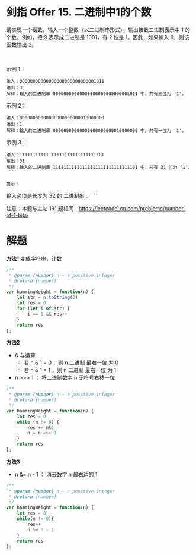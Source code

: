 # 剑指 Offer 15. 二进制中1的个数
请实现一个函数，输入一个整数（以二进制串形式），输出该数二进制表示中 1 的个数。例如，把 9 表示成二进制是 1001，有 2 位是 1。因此，如果输入 9，则该函数输出 2。

 

示例 1：
```
输入：00000000000000000000000000001011
输出：3
解释：输入的二进制串 00000000000000000000000000001011 中，共有三位为 '1'。
```
示例 2：
```
输入：00000000000000000000000010000000
输出：1
解释：输入的二进制串 00000000000000000000000010000000 中，共有一位为 '1'。
```
示例 3：
```
输入：11111111111111111111111111111101
输出：31
解释：输入的二进制串 11111111111111111111111111111101 中，共有 31 位为 '1'。
 ```

提示：
```
输入必须是长度为 32 的 二进制串 。
 ```

注意：本题与主站 191 题相同：https://leetcode-cn.com/problems/number-of-1-bits/

# 解题
**方法1**
变成字符串，计数
```js
/**
 * @param {number} n - a positive integer
 * @return {number}
 */
var hammingWeight = function(n) {
    let str = n.toString(2)
    let res = 0
    for (let i of str) {
        i == 1 && res++
    }
    return res
};
```

**方法2**
- & 与运算
  - 若 n & 1 = 0 ，则 n 二进制 最右一位 为 0 
  - 若 n & 1 = 1 ，则 n 二进制 最右一位 为 1 
- n >>> 1 ： 将二进制数字 n 无符号右移一位
```js
/**
 * @param {number} n - a positive integer
 * @return {number}
 */
var hammingWeight = function(n) {
    let res = 0
    while (n != 0) {
        res += n&1
        n = n >>> 1
    }
    return res
};
```

**方法3**
- n &= n - 1 ： 消去数字 n 最右边的 1
```js
/**
 * @param {number} n - a positive integer
 * @return {number}
 */
var hammingWeight = function(n) {
    let res = 0
    while(n != 0){
        res++
        n &= n - 1
    }
    return res
};
```